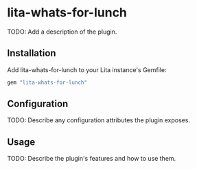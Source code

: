 # lita-whats-for-lunch

TODO: Add a description of the plugin.

## Installation

Add lita-whats-for-lunch to your Lita instance's Gemfile:

``` ruby
gem "lita-whats-for-lunch"
```

## Configuration

TODO: Describe any configuration attributes the plugin exposes.

## Usage

TODO: Describe the plugin's features and how to use them.
